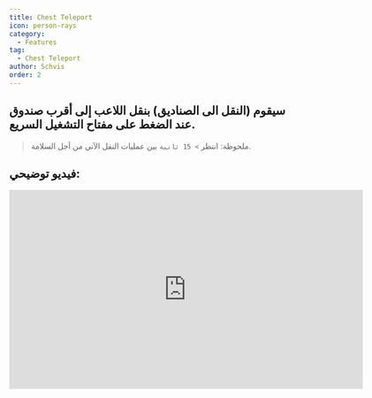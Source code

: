 ```yaml
---
title: Chest Teleport
icon: person-rays
category:
  - Features
tag:
  - Chest Teleport
author: Schvis
order: 2
---
```


## سيقوم (النقل الى الصناديق) بنقل اللاعب إلى أقرب صندوق عند الضغط على مفتاح التشغيل السريع.

> ملحوظة: انتظر `> 15 ثانية` بين عمليات النقل الآني من أجل السلامة.

## فيديو توضيحي:

<div class="iframe-container"><iframe width="640" height="360" src="https://www.youtube.com/embed/j2Yu31J7Yh4?list=PL5eI1Tb64p56g27qfYk7VuFTz4FK6YrKa" title="Korepi - Oculi/ChestTeleport" frameborder="0" allow="accelerometer; autoplay; clipboard-write; encrypted-media; gyroscope; picture-in-picture; web-share" allowfullscreen></iframe></div>
